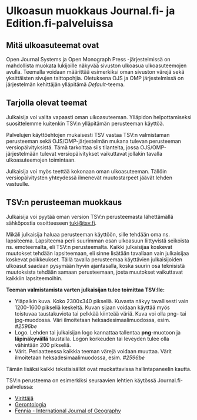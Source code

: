 # Ulkoasun muokkaus Journal.fi- ja Edition.fi-palveluissa

## Mitä ulkoasuteemat ovat

Open Journal Systems ja Open Monograph Press -järjestelmissä on mahdollista muokata lukijoille näkyvää sivuston ulkoasua ulkoasuteemojen avulla. Teemalla voidaan määrittää esimerkiksi oman sivuston värejä sekä yksittäisten sivujen taittopohjia. Oletuksena OJS ja OMP järjestelmissä on järjestelmän kehittäjän ylläpitämä _Default_-teema.

## Tarjolla olevat teemat

Julkaisija voi valita vapaasti oman ulkoasuteeman. Ylläpidon helpottamiseksi suosittelemme kuitenkin TSV:n ylläpitämän perusteeman käyttöä.

Palvelujen käyttöehtojen mukaisesti TSV vastaa TSV:n valmistaman perusteeman sekä OJS/OMP-järjestelmän mukana tulevan perusteeman versiopäivityksistä. Tämä tarkoittaa siis tilanteita, jossa OJS/OMP-järjestelmään tulevat versiopäivitykset vaikuttavat jollakin tavalla ulkoasuteemojen toimintaan.

Julkaisija voi myös teettää kokonaan oman ulkoasuteeman. Tällöin versiopäivitysten yhteydessä ilmenevät muutostarpeet jäävät lehden vastuulle.

## TSV:n perusteeman muokkaus

Julkaisija voi pyytää oman version TSV:n perusteemasta lähettämällä sähköpostia osoitteeseen [tuki@tsv.fi](mailto:tuki@tsv.fi). 

Mikäli julkaisija haluaa perusteeman käyttöön, sille tehdään oma ns. lapsiteema. Lapsiteema perii suurimman osan ulkoasuun liittyvistä seikoista ns. emoteemalta, eli TSV:n perusteemalta. Kaikki julkaisijaa koskevat muutokset tehdään lapsiteemaan, eli sinne lisätään tavallaan vain julkaisijaa koskevat poikkeukset. Tällä tavalla perusteemaa käyttävien julkaisijoiden ulkoasut saadaan pysymään hyvin ajantasalla, koska suurin osa teknisistä muutoksista  tehdään samaan perusteemaan, josta muutokset vaikuttavat kaikkiin lapsiteemoihin. 

**Teeman valmistamista varten julkaisijan tulee toimittaa TSV:lle:**

* Yläpalkin kuva. Koko 2300x340 pikseliä. Kuvasta näkyy tavallisesti vain 1200-1600 pikseliä keskeltä. Kuvan sijaan voidaan käyttää myös toistuvaa taustakuviota tai pelkkää kiinteää väriä. Kuva voi olla png- tai jpg-muodossa. Väri ilmoitetaan heksadesimaalimuodossa, esim. _#2596be_
* Logo. Lehden tai julkaisijan logo kannattaa tallentaa **png**-muotoon ja **läpinäkyvällä** taustalla. Logon korkeuden tai leveyden tulee olla vähintään 200 pikseliä.
* Värit. Periaatteessa kaikkia teeman värejä voidaan muuttaa. Värit ilmoitetaan heksadesimaalimuodossa, esim. _#2596be_

Tämän lisäksi kaikki tekstisisällöt ovat muokattavissa hallintapaneelin kautta.

TSV:n perusteema on esimerkiksi seuraavien lehtien käytössä Journal.fi-palvelussa:

* [Virittäjä](https://journal.fi/virittaja)
* [Gerontologia](https://journal.fi/gerontologia)
* [Fennia - International Journal of Geography](https://fennia.journal.fi/)

